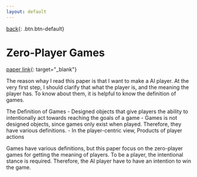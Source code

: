 ```yaml
---
layout: default
---
```

[back](../sc2ai){: .btn.btn-default}

# Zero-Player Games

[paper link](http://www.jesperjuul.net/text/zeroplayergames/){: target="_blank"}

The reason whay I read this paper is that I want to make a AI player. At the very first step, I should clarify that what the player is, and the meaning the player has. To know about them, it is helpful to know the definition of games.

The Definition of Games 
	- Designed objects that give players the ability to intentionally act towards reaching the goals of a game
	- Games is not designed objects, since games only exist when played. Therefore, they have various definitions.
	- In the player-centric view, Products of player actions

Games have various definitions, but this paper focus on the zero-player games for getting the meaning of players. To be a player, the intentional stance is required. Therefore, the AI player have to have an intention to win the game. 